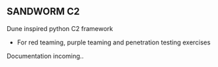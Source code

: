 ## SANDWORM C2

Dune inspired python C2 framework

- For red teaming, purple teaming and penetration testing exercises


Documentation incoming..
